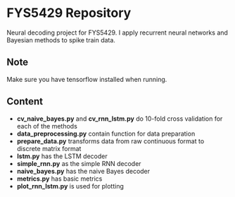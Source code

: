 # FYS5429 Repository
 Neural decoding project for FYS5429. I apply recurrent neural networks and Bayesian methods to spike train data.

## Note
Make sure you have tensorflow installed when running.

## Content
 - **cv_naive_bayes.py** and **cv_rnn_lstm.py** do 10-fold cross validation for each of the methods
 - **data_preprocessing.py** contain function for data preparation
 - **prepare_data.py** transforms data from raw continuous format to discrete matrix format
 - **lstm.py** has the LSTM decoder
 - **simple_rnn.py** as the simple RNN decoder
 - **naive_bayes.py** has the naive Bayes decoder
 - **metrics.py** has basic metrics
 - **plot_rnn_lstm.py**  is used for plotting
